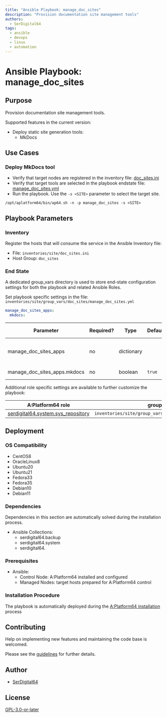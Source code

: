 ```yaml
---
title: "Ansible Playbook: manage_doc_sites"
description: "Provision documentation site management tools"
authors:
  - SerDigital64
tags:
  - ansible
  - devops
  - linux
  - automation
---
```


# Ansible Playbook: manage_doc_sites

## Purpose

Provision documentation site management tools.

Supported features in the current version:

- Deploy static site generation tools:
  - MkDocs

## Use Cases

### Deploy MkDocs tool

- Verify that target nodes are registered in the inventory file: [doc_sites.ini](#inventory)
- Verify that target tools are selected in the playbook endstate file: [manage_doc_sites.yml](#end-state)
- Run the playbook. Use the `-s <SITE>` parameter to select the target site.

```shell
/opt/aplatform64/bin/ap64.sh -n -p manage_doc_sites -s <SITE>
```

## Playbook Parameters

### Inventory

Register the hosts that will consume the service in the Ansible Inventory file:

- File: `inventories/site/doc_sites.ini`
- Host Group: `doc_sites`

### End State

A dedicated group_vars directory is used to store end-state configuration settings for both the playbook and related Ansible Roles.

Set playbook specific settings in the file: `inventories/site/group_vars/doc_sites/manage_doc_sites.yml`

```yaml
manage_doc_sites_apps:
  mkdocs:
```

| Parameter                    | Required? | Type       | Default | Purpose / Value                           |
| ---------------------------- | --------- | ---------- | ------- | ----------------------------------------- |
| manage_doc_sites_apps        | no        | dictionary |         | Define what applications will be deployed |
| manage_doc_sites_apps.mkdocs | no        | boolean    | `true`  | Deploy the application?                   |

Additional role specific settings are available to further customize the playbook:

| A:Platform64 role                                                                | group_vars file                                            |
| -------------------------------------------------------------------------------- | ---------------------------------------------------------- |
| [serdigital64.system.sys_repository](../roles/sys_repository.md#role-parameters) | `inventories/site/group_vars/doc_sites/sys_repository.yml` |

## Deployment

### OS Compatibility

- CentOS8
- OracleLinux8
- Ubuntu20
- Ubuntu21
- Fedora33
- Fedora35
- Debian10
- Debian11

### Dependencies

Dependencies in this section are automatically solved during the installation process.

- Ansible Collections:
  - serdigital64.backup
  - serdigital64.system
  - serdigital64.

### Prerequisites

- Ansible:
  - Control Node: A:Platform64 installed and configured
  - Managed Nodes: target hosts prepared for A:Platform64 control

### Installation Procedure

The playbook is automatically deployed during the [A:Platform64 installation](/#installation) process

## Contributing

Help on implementing new features and maintaining the code base is welcomed.

Please see the [guidelines](../contributing/guidelines.md) for further details.

## Author

- [SerDigital64](https://serdigital64.github.io/)

## License

[GPL-3.0-or-later](https://www.gnu.org/licenses/gpl-3.0.txt)

